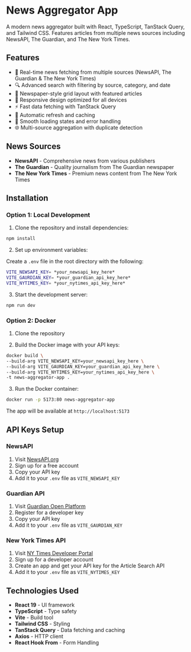 # News Aggregator App

A modern news aggregator built with React, TypeScript, TanStack Query, and Tailwind CSS. Features articles from multiple news sources including NewsAPI, The Guardian, and The New York Times.

## Features

- 📰 Real-time news fetching from multiple sources (NewsAPI, The Guardian & The New York Times)
- 🔍 Advanced search with filtering by source, category, and date
- 🎨 Newspaper-style grid layout with featured articles
- 📱 Responsive design optimized for all devices
- ⚡ Fast data fetching with TanStack Query
- 🔄 Automatic refresh and caching
- 💫 Smooth loading states and error handling
- 🌐 Multi-source aggregation with duplicate detection

## News Sources

- **NewsAPI** - Comprehensive news from various publishers
- **The Guardian** - Quality journalism from The Guardian newspaper
- **The New York Times** - Premium news content from The New York Times

## Installation

### Option 1: Local Development

1. Clone the repository and install dependencies:

```bash
npm install
```

2. Set up environment variables:

Create a `.env` file in the root directory with the following:

```bash
VITE_NEWSAPI_KEY= *your_newsapi_key_here*
VITE_GAURDIAN_KEY= *your_guardian_api_key_here*
VITE_NYTIMES_KEY= *your_nytimes_api_key_here*
```

3. Start the development server:

```bash
npm run dev
```

### Option 2: Docker

1. Clone the repository

2. Build the Docker image with your API keys:

```bash
docker build \
--build-arg VITE_NEWSAPI_KEY=your_newsapi_key_here \
--build-arg VITE_GAURDIAN_KEY=your_guardian_api_key_here \
--build-arg VITE_NYTIMES_KEY=your_nytimes_api_key_here \
-t news-aggregator-app .
```

3. Run the Docker container:

```bash
docker run -p 5173:80 news-aggregator-app
```

The app will be available at `http://localhost:5173`

## API Keys Setup

### NewsAPI

1. Visit [NewsAPI.org](https://newsapi.org/)
2. Sign up for a free account
3. Copy your API key
4. Add it to your `.env` file as `VITE_NEWSAPI_KEY`

### Guardian API

1. Visit [Guardian Open Platform](https://open-platform.theguardian.com/access/)
2. Register for a developer key
3. Copy your API key
4. Add it to your `.env` file as `VITE_GAURDIAN_KEY`

### New York Times API

1. Visit [NY Times Developer Portal](https://developer.nytimes.com/apis)
2. Sign up for a developer account
3. Create an app and get your API key for the Article Search API
4. Add it to your `.env` file as `VITE_NYTIMES_KEY`

## Technologies Used

- **React 19** - UI framework
- **TypeScript** - Type safety
- **Vite** - Build tool
- **Tailwind CSS** - Styling
- **TanStack Query** - Data fetching and caching
- **Axios** - HTTP client
- **React Hook From** - Form Handling
